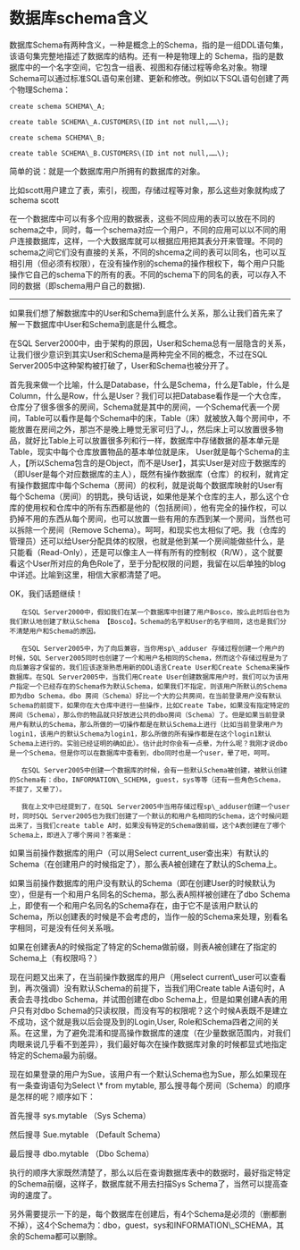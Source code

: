 # 数据库schema含义

数据库Schema有两种含义，一种是概念上的Schema，指的是一组DDL语句集，该语句集完整地描述了数据库的结构。还有一种是物理上的 Schema，指的是数据库中的一个名字空间，它包含一组表、视图和存储过程等命名对象。物理Schema可以通过标准SQL语句来创建、更新和修改。例如以下SQL语句创建了两个物理Schema：

```
create schema SCHEMA\_A;

create table SCHEMA\_A.CUSTOMERS\(ID int not null,……\);

create schema SCHEMA\_B;

create table SCHEMA\_B.CUSTOMERS\(ID int not null,……\);
```

简单的说：就是一个数据库用户所拥有的数据库的对象。

比如scott用户建立了表，索引，视图，存储过程等对象，那么这些对象就构成了schema   scott

在一个数据库中可以有多个应用的数据表，这些不同应用的表可以放在不同的schema之中，同时，每一个schema对应一个用户，不同的应用可以以不同的用户连接数据库，这样，一个大数据库就可以根据应用把其表分开来管理。不同的schema之间它们没有直接的关系，不同的shcema之间的表可以同名，也可以互相引用（但必须有权限），在没有操作别的schema的操作根权下，每个用户只能操作它自己的schema下的所有的表。不同的schema下的同名的表，可以存入不同的数据（即schema用户自己的数据\).

---

如果我们想了解数据库中的User和Schema到底什么关系，那么让我们首先来了解一下数据库中User和Schema到底是什么概念。

   在SQL Server2000中，由于架构的原因，User和Schema总有一层隐含的关系，让我们很少意识到其实User和Schema是两种完全不同的概念，不过在SQL Server2005中这种架构被打破了，User和Schema也被分开了。     



   首先我来做一个比喻，什么是Database，什么是Schema，什么是Table，什么是Column，什么是Row，什么是User？我们可以把Database看作是一个大仓库，仓库分了很多很多的房间，Schema就是其中的房间，一个Schema代表一个房间，Table可以看作是每个Schema中的床，Table（床）就被放入每个房间中，不能放置在房间之外，那岂不是晚上睡觉无家可归了J。，然后床上可以放置很多物品，就好比Table上可以放置很多列和行一样，数据库中存储数据的基本单元是Table，现实中每个仓库放置物品的基本单位就是床， User就是每个Schema的主人，【所以Schema包含的是Object，而不是User】，其实User是对应于数据库的（即User是每个对应数据库的主人），既然有操作数据库（仓库）的权利，就肯定有操作数据库中每个Schema（房间）的权利，就是说每个数据库映射的User有每个Schema（房间）的钥匙，换句话说，如果他是某个仓库的主人，那么这个仓库的使用权和仓库中的所有东西都是他的（包括房间），他有完全的操作权，可以扔掉不用的东西从每个房间，也可以放置一些有用的东西到某一个房间，当然也可以拆除一个房间（Remove Schema）。呵呵，和现实也太相似了吧。我（仓库的管理员）还可以给User分配具体的权限，也就是他到某一个房间能做些什么，是只能看（Read-Only），还是可以像主人一样有所有的控制权（R/W），这个就要看这个User所对应的角色Role了，至于分配权限的问题，我留在以后单独的blog中详述。比喻到这里，相信大家都清楚了吧。

OK，我们话题继续！

```
   在SQL Server2000中，假如我们在某一个数据库中创建了用户Bosco，按么此时后台也为我们默认地创建了默认Schema 【Bosco】。Schema的名字和User的名字相同，这也是我们分不清楚用户和Schema的原因。

   在SQL Server2005中，为了向后兼容，当你用sp\_adduser 存储过程创建一个用户的时候，SQL Server2005同时也创建了一个和用户名相同的Schema，然而这个存储过程是为了向后兼容才保留的，我们应该逐渐熟悉用新的DDL语言Create User和Create Schema来操作数据库。在SQL Server2005中，当我们用Create User创建数据库用户时，我们可以为该用户指定一个已经存在的Schema作为默认Schema，如果我们不指定，则该用户所默认的Schema即为dbo Schema，dbo 房间（Schema）好比一个大的公共房间，在当前登录用户没有默认Schema的前提下，如果你在大仓库中进行一些操作，比如Create Tabe，如果没有指定特定的房间（Schema），那么你的物品就只好放进公共的dbo房间（Schema）了。但是如果当前登录用户有默认的Schema，那么所做的一切操作都是在默认Schema上进行（比如当前登录用户为login1，该用户的默认Schema为login1，那么所做的所有操作都是在这个login1默认Schema上进行的。实验已经证明的确如此）。估计此时你会有一点晕，为什么呢？我刚才说dbo是一个Schema，但是你可以在数据库中查看到，dbo同时也是一个user，晕了吧，呵呵。

   在SQL Server2005中创建一个数据库的时候，会有一些默认Schema被创建，被默认创建的Schema有：dbo，INFORMATION\_SCHEMA, guest，sys等等（还有一些角色Schema，不提了，又晕了）。

   我在上文中已经提到了，在SQL Server2005中当用存储过程sp\_adduser创建一个user时，同时SQL Server2005也为我们创建了一个默认的和用户名相同的Schema，这个时候问题出来了，当我们create table A时，如果没有特定的Schema做前缀，这个A表创建在了哪个Schema上，即进入了哪个房间？答案是：
```

如果当前操作数据库的用户（可以用Select current\_user查出来）有默认的Schema（在创建用户的时候指定了），那么表A被创建在了默认的Schema上。

如果当前操作数据库的用户没有默认的Schema（即在创建User的时候默认为空），但是有一个和用户名同名的Schema，那么表A照样被创建在了dbo Schema上，即使有一个和用户名同名的Schema存在，由于它不是该用户默认的Schema，所以创建表的时候是不会考虑的，当作一般的Schema来处理，别看名字相同，可是没有任何关系哦。

如果在创建表A的时候指定了特定的Schema做前缀，则表A被创建在了指定的 Schema上（有权限吗？）

现在问题又出来了，在当前操作数据库的用户（用select current\\_user可以查看到，再次强调）没有默认Schema的前提下，当我们用Create table A语句时，A表会去寻找dbo Schema，并试图创建在dbo Schema上，但是如果创建A表的用户只有对dbo Schema的只读权限，而没有写的权限呢？这个时候A表既不是建立不成功，这个就是我以后会提及到的Login,User, Role和Schema四者之间的关系。在这里，为了避免混淆和提高操作数据库的速度（在少量数据范围内，对我们肉眼来说几乎看不到差异），我们最好每次在操作数据库对象的时候都显式地指定特定的Schema最为前缀。

现在如果登录的用户为Sue，该用户有一个默认Schema也为Sue，那么如果现在有一条查询语句为Select \\* from mytable, 那么搜寻每个房间（Schema）的顺序是怎样的呢？顺序如下：

首先搜寻 sys.mytable   （Sys Schema）

然后搜寻 Sue.mytable   （Default Schema）

最后搜寻 dbo.mytable      （Dbo Schema）

执行的顺序大家既然清楚了，那么以后在查询数据库表中的数据时，最好指定特定的Schema前缀，这样子，数据库就不用去扫描Sys Schema了，当然可以提高查询的速度了。

另外需要提示一下的是，每个数据库在创建后，有4个Schema是必须的（删都删不掉），这4个Schema为：dbo，guest，sys和INFORMATION\\_SCHEMA，其余的Schema都可以删除。

